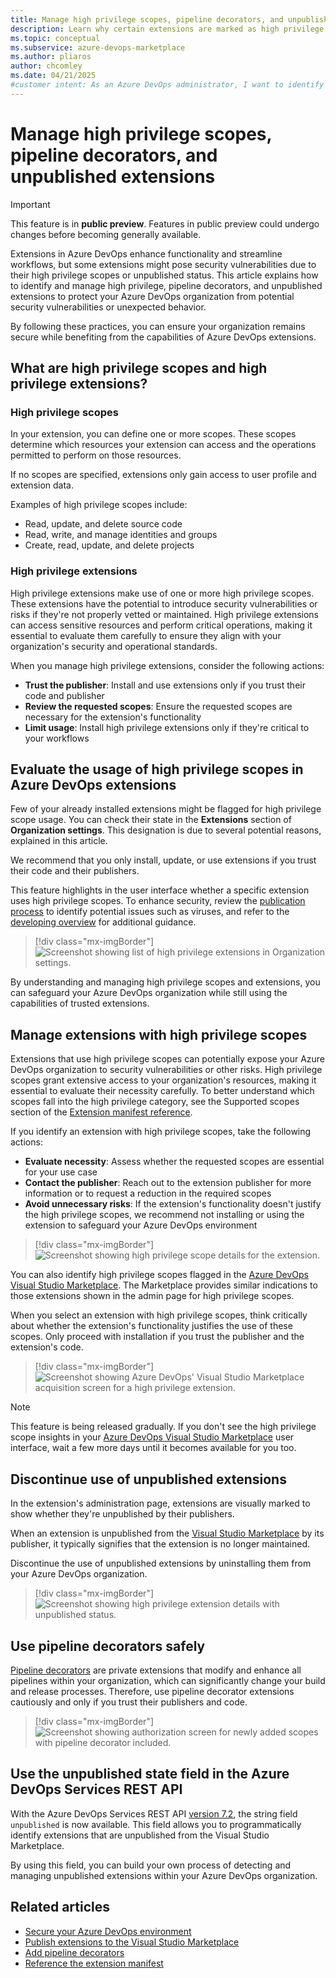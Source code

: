 ```yaml
---
title: Manage high privilege scopes, pipeline decorators, and unpublished extensions
description: Learn why certain extensions are marked as high privilege and unpublished and how to best manage them in your Azure DevOps organization.
ms.topic: conceptual
ms.subservice: azure-devops-marketplace
ms.author: pliaros
author: chcomley
ms.date: 04/21/2025
#customer intent: As an Azure DevOps administrator, I want to identify and manage high privilege, pipeline decorators, and unpublished extensions so that I can protect my organization from potential security vulnerabilities and other unexpected behaviour.
---
```


# Manage high privilege scopes, pipeline decorators, and unpublished extensions

> [!IMPORTANT]
> This feature is in **public preview**. Features in public preview could undergo changes before becoming generally available.

Extensions in Azure DevOps enhance functionality and streamline workflows, but some extensions might pose security vulnerabilities due to their high privilege scopes or unpublished status. This article explains how to identify and manage high privilege, pipeline decorators, and unpublished extensions to protect your Azure DevOps organization from potential security vulnerabilities or unexpected behavior.

By following these practices, you can ensure your organization remains secure while benefiting from the capabilities of Azure DevOps extensions.

## What are high privilege scopes and high privilege extensions?

### High privilege scopes

In your extension, you can define one or more scopes. These scopes determine which resources your extension can access and the operations permitted to perform on those resources.

If no scopes are specified, extensions only gain access to user profile and extension data.

Examples of high privilege scopes include:
- Read, update, and delete source code
- Read, write, and manage identities and groups
- Create, read, update, and delete projects

### High privilege extensions

High privilege extensions make use of one or more high privilege scopes. These extensions have the potential to introduce security vulnerabilities or risks if they're not properly vetted or maintained. High privilege extensions can access sensitive resources and perform critical operations, making it essential to evaluate them carefully to ensure they align with your organization's security and operational standards.

When you manage high privilege extensions, consider the following actions:
- **Trust the publisher**: Install and use extensions only if you trust their code and publisher
- **Review the requested scopes**: Ensure the requested scopes are necessary for the extension's functionality
- **Limit usage**: Install high privilege extensions only if they're critical to your workflows

## Evaluate the usage of high privilege scopes in Azure DevOps extensions

Few of your already installed extensions might be flagged for high privilege scope usage. You can check their state in the **Extensions** section of **Organization settings**. This designation is due to several potential reasons, explained in this article.

We recommend that you only install, update, or use extensions if you trust their code and their publishers.

This feature highlights in the user interface whether a specific extension uses high privilege scopes. To enhance security, review the [publication process](../extend/publish/overview.md) to identify potential issues such as viruses, and refer to the [developing overview](../extend/overview.md) for additional guidance.

> [!div class="mx-imgBorder"]  
> ![Screenshot showing list of high privilege extensions in Organization settings.](media/high-privilege-extensions/extension-list.png)

By understanding and managing high privilege scopes and extensions, you can safeguard your Azure DevOps organization while still using the capabilities of trusted extensions.

## Manage extensions with high privilege scopes

Extensions that use high privilege scopes can potentially expose your Azure DevOps organization to security vulnerabilities or other risks. High privilege scopes grant extensive access to your organization's resources, making it essential to evaluate their necessity carefully. To better understand which scopes fall into the high privilege category, see the Supported scopes section of the [Extension manifest reference](../extend/develop/manifest.md).

If you identify an extension with high privilege scopes, take the following actions:
- **Evaluate necessity**: Assess whether the requested scopes are essential for your use case
- **Contact the publisher**: Reach out to the extension publisher for more information or to request a reduction in the required scopes
- **Avoid unnecessary risks**: If the extension's functionality doesn't justify the high privilege scopes, we recommend not installing or using the extension to safeguard your Azure DevOps environment

> [!div class="mx-imgBorder"]  
> ![Screenshot showing high privilege scope details for the extension.](media/high-privilege-extensions/details-scopes.png)

You can also identify high privilege scopes flagged in the [Azure DevOps Visual Studio Marketplace](https://marketplace.visualstudio.com/azuredevops). The Marketplace provides similar indications to those extensions shown in the admin page for high privilege scopes. 

When you select an extension with high privilege scopes, think critically about whether the extension's functionality justifies the use of these scopes. Only proceed with installation if you trust the publisher and the extension's code.

> [!div class="mx-imgBorder"]  
> ![Screenshot showing Azure DevOps' Visual Studio Marketplace acquisition screen for a high privilege extension.](media/high-privilege-extensions/acquisition-pipeline.png)

> [!NOTE]
> This feature is being released gradually. If you don't see the high privilege scope insights in your [Azure DevOps Visual Studio Marketplace](https://marketplace.visualstudio.com/azuredevops) user interface, wait a few more days until it becomes available for you too.

## Discontinue use of unpublished extensions

In the extension's administration page, extensions are visually marked to show whether they're unpublished by their publishers.

When an extension is unpublished from the [Visual Studio Marketplace](https://marketplace.visualstudio.com/) by its publisher, it typically signifies that the extension is no longer maintained.

Discontinue the use of unpublished extensions by uninstalling them from your Azure DevOps organization.

> [!div class="mx-imgBorder"]  
> ![Screenshot showing high privilege extension details with unpublished status.](media/high-privilege-extensions/details-scopes.png)

## Use pipeline decorators safely

[Pipeline decorators](../extend/develop/add-pipeline-decorator.md) are private extensions that modify and enhance all pipelines within your organization, which can significantly change your build and release processes. Therefore, use pipeline decorator extensions cautiously and only if you trust their publishers and code.

> [!div class="mx-imgBorder"]  
> ![Screenshot showing authorization screen for newly added scopes with pipeline decorator included.](media/high-privilege-extensions/auth-scopes.png)

## Use the unpublished state field in the Azure DevOps Services REST API

With the Azure DevOps Services REST API [version 7.2](/rest/api/azure/devops/extensionmanagement/installed-extensions/list?view=azure-devops-rest-7.2&tabs=HTTP#extensionstateflags&preserve-view=true), the string field `unpublished` is now available. This field allows you to programmatically identify extensions that are unpublished from the Visual Studio Marketplace. 

By using this field, you can build your own process of detecting and managing unpublished extensions within your Azure DevOps organization.

## Related articles

- [Secure your Azure DevOps environment](../organizations/security/security-overview.md)
- [Publish extensions to the Visual Studio Marketplace](../extend/publish/overview.md)
- [Add pipeline decorators](../extend/develop/add-pipeline-decorator.md)
- [Reference the extension manifest](../extend/develop/manifest.md)
